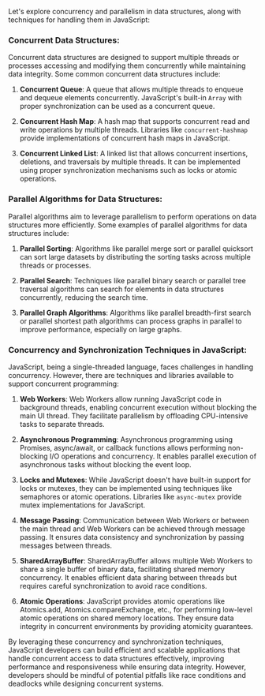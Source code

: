 
Let's explore concurrency and parallelism in data structures, along with techniques for handling them in JavaScript:

### Concurrent Data Structures:

Concurrent data structures are designed to support multiple threads or processes accessing and modifying them concurrently while maintaining data integrity. Some common concurrent data structures include:

1. **Concurrent Queue**: A queue that allows multiple threads to enqueue and dequeue elements concurrently. JavaScript's built-in `Array` with proper synchronization can be used as a concurrent queue.

2. **Concurrent Hash Map**: A hash map that supports concurrent read and write operations by multiple threads. Libraries like `concurrent-hashmap` provide implementations of concurrent hash maps in JavaScript.

3. **Concurrent Linked List**: A linked list that allows concurrent insertions, deletions, and traversals by multiple threads. It can be implemented using proper synchronization mechanisms such as locks or atomic operations.

### Parallel Algorithms for Data Structures:

Parallel algorithms aim to leverage parallelism to perform operations on data structures more efficiently. Some examples of parallel algorithms for data structures include:

1. **Parallel Sorting**: Algorithms like parallel merge sort or parallel quicksort can sort large datasets by distributing the sorting tasks across multiple threads or processes.

2. **Parallel Search**: Techniques like parallel binary search or parallel tree traversal algorithms can search for elements in data structures concurrently, reducing the search time.

3. **Parallel Graph Algorithms**: Algorithms like parallel breadth-first search or parallel shortest path algorithms can process graphs in parallel to improve performance, especially on large graphs.

### Concurrency and Synchronization Techniques in JavaScript:

JavaScript, being a single-threaded language, faces challenges in handling concurrency. However, there are techniques and libraries available to support concurrent programming:

1. **Web Workers**: Web Workers allow running JavaScript code in background threads, enabling concurrent execution without blocking the main UI thread. They facilitate parallelism by offloading CPU-intensive tasks to separate threads.

2. **Asynchronous Programming**: Asynchronous programming using Promises, async/await, or callback functions allows performing non-blocking I/O operations and concurrency. It enables parallel execution of asynchronous tasks without blocking the event loop.

3. **Locks and Mutexes**: While JavaScript doesn't have built-in support for locks or mutexes, they can be implemented using techniques like semaphores or atomic operations. Libraries like `async-mutex` provide mutex implementations for JavaScript.

4. **Message Passing**: Communication between Web Workers or between the main thread and Web Workers can be achieved through message passing. It ensures data consistency and synchronization by passing messages between threads.

5. **SharedArrayBuffer**: SharedArrayBuffer allows multiple Web Workers to share a single buffer of binary data, facilitating shared memory concurrency. It enables efficient data sharing between threads but requires careful synchronization to avoid race conditions.

6. **Atomic Operations**: JavaScript provides atomic operations like Atomics.add, Atomics.compareExchange, etc., for performing low-level atomic operations on shared memory locations. They ensure data integrity in concurrent environments by providing atomicity guarantees.

By leveraging these concurrency and synchronization techniques, JavaScript developers can build efficient and scalable applications that handle concurrent access to data structures effectively, improving performance and responsiveness while ensuring data integrity. However, developers should be mindful of potential pitfalls like race conditions and deadlocks while designing concurrent systems.